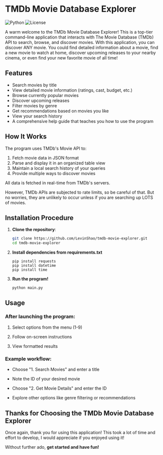 # **TMDb Movie Database Explorer**

![Python](https://img.shields.io/badge/python-3.7+-blue.svg)
![License](https://img.shields.io/badge/license-MIT-green.svg)

A warm welcome to the TMDb Movie Database Explorer! This is a top-tier command-line application that interacts with The Movie Database (TMDb) API to search, browse, and discover movies. With this application, you can discover ANY movie. You could find detailed information about a movie, find a new movie to watch at home, discover upcoming releases to your nearby cinema, or even find your new favorite movie of all time!

## **Features**

- Search movies by title
- View detailed movie information (ratings, cast, budget, etc.)
- Browse currently popular movies
- Discover upcoming releases
- Filter movies by genre
- Get recommendations based on movies you like
- View your search history
- A comprehensive help guide that teaches you how to use the program

## **How It Works**

The program uses TMDb's Movie API to:
1. Fetch movie data in JSON format
2. Parse and display it in an organized table view
3. Maintain a local search history of your queries
4. Provide multiple ways to discover movies

All data is fetched in real-time from TMDb's servers.

However, TMDb APIs are subjected to rate limits, so be careful of that. But no worries, they are unlikely to occur unless if you are searching up LOTS of movies.

## **Installation Procedure**

1. **Clone the repository**:
   ```bash
   git clone https://github.com/LevinShao/tmdb-movie-explorer.git
   cd tmdb-movie-explorer
   ```
2. **Install dependencies from requirements.txt**
    ```
    pip install requests
    pip install datetime
    pip install time
    ```
3. **Run the program!**
    ```
    python main.py
    ```

## **Usage**

### **After launching the program:**

1. Select options from the menu (1-9)

2. Follow on-screen instructions

3. View formatted results

### **Example workflow:**

- Choose "1. Search Movies" and enter a title

- Note the ID of your desired movie

- Choose "2. Get Movie Details" and enter the ID

- Explore other options like genre filtering or recommendations

## **Thanks for Choosing the TMDb Movie Database Explorer**

Once again, thank you for using this application! This took a lot of time and effort to develop, I would appreciate if you enjoyed using it! 

Without further ado, **get started and have fun!**